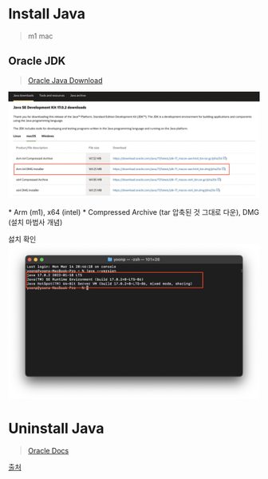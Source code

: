 # Install Java
> m1 mac

## Oracle JDK
> [Oracle Java Download](https://www.oracle.com/java/technologies/downloads/#jdk17-mac)

![image](/images/install_1.png)

\* Arm (m1), x64 (intel)
\* Compressed Archive (tar 압축된 것 그대로 다운), DMG (설치 마법사 개념)

섫치 확인
![image](/images/install_2.png)

# Uninstall Java
> [Oracle Docs](https://docs.oracle.com/en/java/javase/17/install/installation-jdk-macos.html)

[출처](https://huilife.tistory.com/58)
